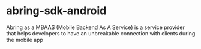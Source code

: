 # abring-sdk-android
Abring as a MBAAS (Mobile Backend As A Service) is a service provider that helps developers to have an unbreakable connection with clients during the mobile app
